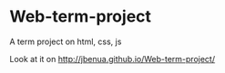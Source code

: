 # Web-term-project
A term project on html, css, js

Look at it on http://jbenua.github.io/Web-term-project/
